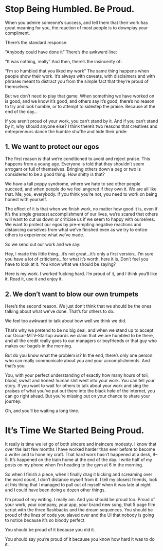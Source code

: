 # Stop Being Humbled. Be Proud.

When you admire someone’s success, and tell them that their work has great meaning for you, the reaction of most people is to downplay your compliment.

There’s the standard response:

“Anybody could have done it”
There’s the awkward line:

“It was nothing, really”
And then, there’s the insincerity of:

“I’m so humbled that you liked my work”
The same thing happens when people show their work. It’s always with caveats, with disclaimers and with phrases meant to distract you from the simple fact that they’re proud of themselves.

But we don’t need to play that game. When something we have worked on is good, and we know it’s good, and others say it’s good, there’s no reason to try and look humble, or to attempt to sidestep the praise. Because at the end of the day…

If you aren’t proud of your work, you can’t stand by it. And if you can’t stand by it, why should anyone else?
I think there’s two reasons that creatives and entrepreneurs dance the humble shuffle and hide their pride:

## 1. We want to protect our egos

The first reason is that we’re conditioned to avoid and reject praise. This happens from a young age. Everyone is told that they shouldn’t seem arrogant or full of themselves. Bringing others down a peg or two is considered to be a good thing. How shitty is that?

We have a tall poppy syndrome, where we hate to see other people succeed, and when people do we feel angered if they own it.
We are all like that. Me, you, everybody. If you think you’re not, you need to work on being honest with yourself.

The effect of it is that when we finish work, no matter how good it is, even if it’s the single greatest accomplishment of our lives, we’re scared that others will want to cut us down or criticise us if we seem to happy with ourselves. We want to protect our egos by pre-empting negative reactions and distancing ourselves from what we’ve finished even as we try to entice others to experience what we’ve made.

So we send out our work and we say:

Hey, I made this little thing…it’s not great…it’s only a first version…I’m sure you have a lot of criticisms…for what it’s worth, here it is. Don’t feel you have to look at it.
You know what we should be saying?

Here is my work. I worked fucking hard. I’m proud of it, and I think you’ll like it. Read it, use it and enjoy it.

## 2. We don’t want to blow our own trumpets

Here’s the second reason. We just don’t think that we should be the ones talking about what we’ve done. That’s for others to do.

We feel too awkward to talk about how well we think we did.

That’s why we pretend to be no big deal, and when we stand up to accept our Oscar-MTV-Startup awards we claim that we are humbled to be there, and all the credit really goes to our managers or boyfriends or that guy who makes our bagels in the morning.

But do you know what the problem is? In the end, there’s only one person who can really communicate about you and your accomplishments. And that’s you.

You, with your perfect understanding of exactly how many hours of toil, blood, sweat and honest human shit went into your work. You can tell your story.
If you want to wait for others to talk about your work and sing the praises of what you’ve put out there into the black hole of the internet, you can go right ahead. But you’re missing out on your chance to share your journey.

Oh, and you’ll be waiting a long time.

# It’s Time We Started Being Proud.

It really is time we let go of both sincere and insincere modesty. I know that over the last few months I have worked harder than ever before to become a writer and to hone my craft. That hard work hasn’t happened at a desk, 9–5. It’s happened on the train home at the end of the day. I write half of my posts on my phone when I’m heading to the gym at 6 in the morning.

So when I finish a piece, when I finally drag it kicking and screaming over the word count, I don’t distance myself from it. I tell my closest friends, look at this thing that I managed to pull out of myself when it was late at night and I could have been doing a dozen other things.

I’m proud of my writing. I really am. And you should be proud too. Proud of your work, your company, your app, your brand new song, that 5 page film script with the three flashbacks and the dream sequences. You should be proud of the lines of code you slaved over and the UI that nobody is going to notice because it’s so bloody perfect.

You should be proud of it because you did it.

You should say you’re proud of it because you know how hard it was to do it.
